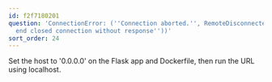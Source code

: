```yaml
---
id: f2f7180201
question: 'ConnectionError: (''Connection aborted.'', RemoteDisconnected(''Remote
  end closed connection without response''))'
sort_order: 24
---
```


Set the host to '0.0.0.0' on the Flask app and Dockerfile, then run the URL using localhost.